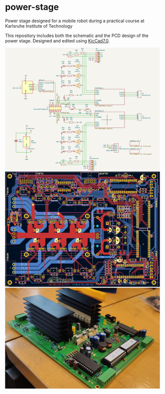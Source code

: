# power-stage
Power stage designed for a mobile robot during a practical course at Karlsruhe Institute of Technology

This repository includes both the schematic and the PCD design of the power stage. Designed and edited using [KicCad7.0](https://www.kicad.org/).

![schematic](/images/schematic.png)
![pcd](/images/pcb.png)
![final product](/images/final_product.png)

